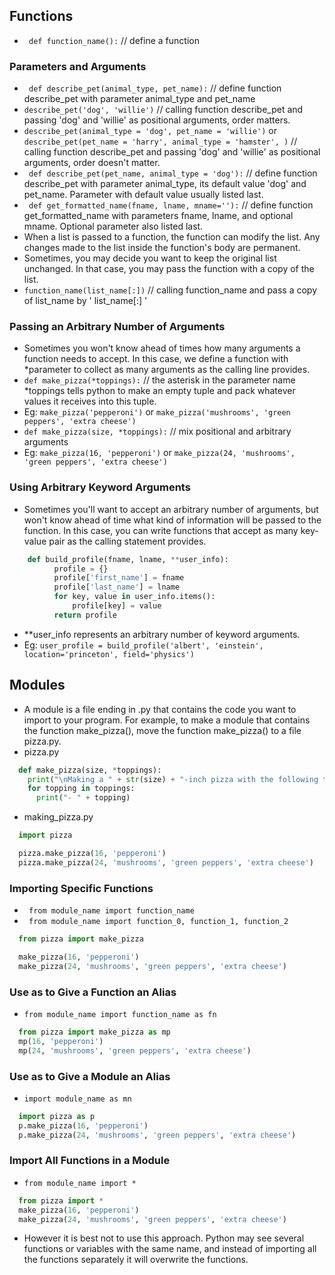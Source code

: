 <!--
.. title: Functions and Modules
.. slug: 05-functions-modules
.. date: 2016-09-07 11:14:55 UTC+08:00
.. tags: python-crash-course, functions, modules
.. category:
.. link:
.. description:
.. type: text
-->

## Functions ##
- ``` def function_name():``` // define a function

### Parameters and Arguments ###
- ``` def describe_pet(animal_type, pet_name):``` // define function describe_pet with parameter animal_type and pet_name
- ``` describe_pet('dog', 'willie') ``` // calling function describe_pet and passing 'dog' and 'willie' as positional arguments, order matters.
- ``` describe_pet(animal_type = 'dog', pet_name = 'willie') ``` or ``` describe_pet(pet_name = 'harry', animal_type = 'hamster', ) ``` // calling function describe_pet and passing 'dog' and 'willie' as positional arguments, order doesn't matter.
- ``` def describe_pet(pet_name, animal_type = 'dog'):``` // define function describe_pet with parameter animal_type, its default value 'dog' and pet_name.  Parameter with default value usually listed last.
- ``` def get_formatted_name(fname, lname, mname=''):``` // define function get_formatted_name with parameters fname, lname, and optional mname.  Optional parameter also listed last.
- When a list is passed to a function, the function can modify the list.  Any changes made to the list inside the function's body are permanent.  
- Sometimes, you may decide you want to keep the original list unchanged.  In that case, you may pass the function with a copy of the list.
- ``` function_name(list_name[:]) ``` // calling function_name and pass a copy of list_name by ' list_name[:] '

### Passing an Arbitrary Number of Arguments ###
- Sometimes you won't know ahead of times how many arguments a function needs to accept.  In this case, we define a function with \*parameter to collect as many arguments as the calling line provides.
- ``` def make_pizza(*toppings): ``` // the asterisk in the parameter name \*toppings tells python to make an empty tuple and pack whatever values it receives into this tuple.  
- Eg: ``` make_pizza('pepperoni') ``` or ``` make_pizza('mushrooms', 'green peppers', 'extra cheese') ```
- ``` def make_pizza(size, *toppings): ``` // mix positional and arbitrary arguments
- Eg: ```make_pizza(16, 'pepperoni')``` or ``` make_pizza(24, 'mushrooms', 'green peppers', 'extra cheese') ```

### Using Arbitrary Keyword Arguments ###
- Sometimes you'll want to accept an arbitrary number of arguments, but won't know ahead of time what kind of information will be passed to the function.  In this case, you can write functions that accept as many key-value pair as the calling statement provides.
```python
    def build_profile(fname, lname, **user_info):
          profile = {}
          profile['first_name'] = fname
          profile['last_name'] = lname
          for key, value in user_info.items():
              profile[key] = value
          return profile
```
- \**user_info represents an arbitrary number of keyword arguments.  
- Eg: ``` user_profile = build_profile('albert', 'einstein', location='princeton', field='physics') ```


## Modules ##
- A module is a file ending in .py that contains the code you want to import to your program.  For example, to make a module that contains the function make_pizza(), move the function make_pizza() to a file pizza.py.  
- pizza.py
```python
  def make_pizza(size, *toppings):
    print("\nMaking a " + str(size) + "-inch pizza with the following toppings: ")
    for topping in toppings:
      print("- " + topping)
```
- making_pizza.py
```python
  import pizza

  pizza.make_pizza(16, 'pepperoni')
  pizza.make_pizza(24, 'mushrooms', 'green peppers', 'extra cheese')
```

### Importing Specific Functions ###
- ``` from module_name import function_name```
- ``` from module_name import function_0, function_1, function_2```
```python
  from pizza import make_pizza

  make_pizza(16, 'pepperoni')
  make_pizza(24, 'mushrooms', 'green peppers', 'extra cheese')
```

### Use as to Give a Function an Alias ###
- ``` from module_name import function_name as fn ```
```python
  from pizza import make_pizza as mp
  mp(16, 'pepperoni')
  mp(24, 'mushrooms', 'green peppers', 'extra cheese')
```

### Use as to Give a Module an Alias ###
- ``` import module_name as mn ```
```python
  import pizza as p
  p.make_pizza(16, 'pepperoni')
  p.make_pizza(24, 'mushrooms', 'green peppers', 'extra cheese')
```

### Import All Functions in a Module ###
- ``` from module_name import * ```
```python
  from pizza import *
  make_pizza(16, 'pepperoni')
  make_pizza(24, 'mushrooms', 'green peppers', 'extra cheese')
```
- However it is best not to use this approach.  Python may see several functions or variables with the same name, and instead of importing all the functions separately it will overwrite the functions.
